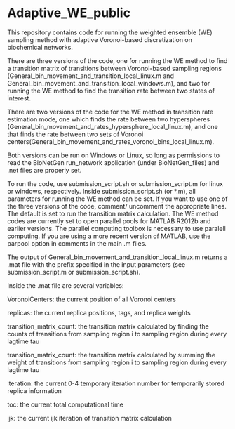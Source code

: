 # Adaptive_WE_public
This repository contains code for running the weighted ensemble (WE) sampling method with adaptive Voronoi-based discretization on biochemical networks.

There are three versions of the code, one for running the WE method to find a transition matrix of transitions between Voronoi-based sampling regions (General_bin_movement_and_transition_local_linux.m and General_bin_movement_and_transition_local_windows.m), and two for running the WE method to find the transition rate between two states of interest.

There are two versions of the code for the WE method in transition rate estimation mode, one which finds the rate between two hyperspheres (General_bin_movement_and_rates_hypersphere_local_linux.m), and one that finds the rate between two sets of Voronoi centers(General_bin_movement_and_rates_voronoi_bins_local_linux.m).

Both versions can be run on Windows or Linux, so long as permissions to read the BioNetGen run_network application (under BioNetGen_files) and .net files are properly set.

To run the code, use submission_script.sh or submission_script.m for linux or windows, respectively.
Inside submission_script.sh (or *.m), all parameters for running the WE method can be set. If you want to use one of the three versions of the code, comment/ uncomment the appropriate lines. The default is set to run the transition matrix calculation.
The WE method codes are currently set to open parallel pools for MATLAB R2012b and earlier versions. The parallel computing toolbox is necessary to use paralell computing. If you are using a more recent version of MATLAB, use the parpool option in comments in the main .m files.

The output of General_bin_movement_and_transition_local_linux.m returns a .mat file with the prefix specified in the input parameters (see submission_script.m or submission_script.sh).

Inside the .mat file are several variables:

VoronoiCenters: the current position of all Voronoi centers

replicas: the current replica positions, tags, and replica weights

transition_matrix_count: the transition matrix calculated by finding the counts of transitions from sampling region i to sampling region during every lagtime tau

transition_matrix_count: the transition matrix calculated by summing the weight of transitions from sampling region i to sampling region during every lagtime tau

iteration: the current 0-4 temporary iteration number for temporarily stored replica information

toc: the current total computational time

ijk: the current ijk iteration of transition matrix calculation
